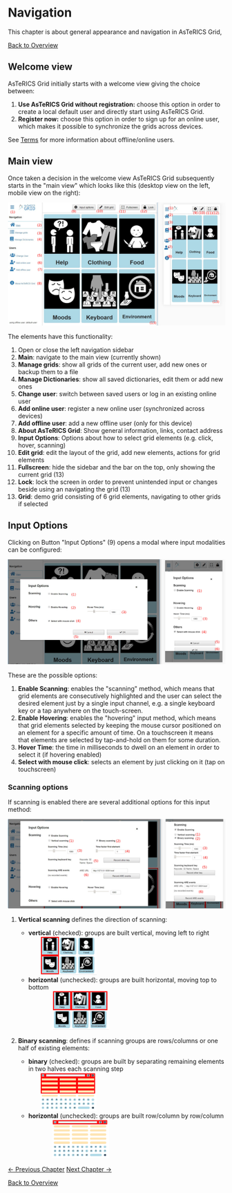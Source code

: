 # Navigation

This chapter is about general appearance and navigation in AsTeRICS Grid,

[Back to Overview](index.md)

## Welcome view
AsTeRICS Grid initially starts with a welcome view giving the choice between:

1. **Use AsTeRICS Grid without registration:** choose this option in order to create a local default user and directly start using AsTeRICS Grid.
1. **Register now:** choose this option in order to sign up for an online user, which makes it possible to synchronize the grids across devices.

See [Terms](terms.md#User) for more information about offline/online users.

## Main view
Once taken a decision in the welcome view AsTeRICS Grid subsequently starts in the "main view" which looks like this (desktop view on the left, mobile view on the right):

![main view](img/main_en.jpg)

The elements have this functionality:

1. Open or close the left navigation sidebar
1. **Main**: navigate to the main view (currently shown)
1. **Manage grids**: show all grids of the current user, add new ones or backup them to a file
1. **Manage Dictionaries**: show all saved dictionaries, edit them or add new ones
1. **Change user**: switch between saved users or log in an existing online user
1. **Add online user**: register a new online user (synchronized across devices)
1. **Add offline user**: add a new offline user (only for this device)
1. **About AsTeRICS Grid**: Show general information, links, contact address
1. **Input Options**: Options about how to select grid elements (e.g. click, hover, scanning)
1. **Edit grid**: edit the layout of the grid, add new elements, actions for grid elements
1. **Fullscreen**: hide the sidebar and the bar on the top, only showing the current grid (13)
1. **Lock**: lock the screen in order to prevent unintended input or changes beside using an navigating the grid (13)
1. **Grid**: demo grid consisting of 6 grid elements, navigating to other grids if selected

## Input Options
Clicking on Button "Input Options" (9) opens a modal where input modalities can be configured:

![input options](img/input_options_en.jpg)

These are the possible options:

1. **Enable Scanning**: enables the "scanning" method, which means that grid elements are consecutively highlighted and the user can select the desired element just by a single input channel, e.g. a single keyboard key or a tap anywhere on the touch-screen.
1. **Enable Hovering**: enables the "hovering" input method, which means that grid elements selected by keeping the mouse cursor positioned on an element for a specific amount of time. On a touchscreen it means that elements are selected by tap-and-hold on them for some duration.
1. **Hover Time**: the time in milliseconds to dwell on an element in order to select it (if hovering enabled)
1. **Select with mouse click**: selects an element by just clicking on it (tap on touchscreen)

### Scanning options
If scanning is enabled there are several additional options for this input method:

![input options](img/scanning_options_en.jpg)
1. **Vertical scanning** defines the direction of scanning:
    * **vertical** (checked): groups are built vertical, moving left to right <div style="margin-left: 2em"><img src="img/scanning_vertical.gif" alt="vertical scanning" width="130"/></div>
    * **horizontal** (unchecked): groups are built horizontal, moving top to bottom <div style="margin-left: 2em"><img src="img/scanning_horizontal.gif" alt="horizontal scanning" width="130" style="margin-left: 2em"/></div>

1. **Binary scanning**: defines if scanning groups are rows/columns or one half of existing elements:
    * **binary** (checked): groups are built by separating remaining elements in two halves each scanning step <div style="margin-left: 2em"><img src="img/scanning_binary.gif" alt="binary scanning" width="130"/></div>
    * **horizontal** (unchecked): groups are built row/column by row/column <div style="margin-left: 2em"><img src="img/scanning_non_binary.gif" alt="non-binary scanning" width="130" style="margin-left: 2em"/></div>



[&#x2190; Previous Chapter](terms.md) [Next Chapter &#x2192;](appearance_layout.md)

[Back to Overview](index.md)



